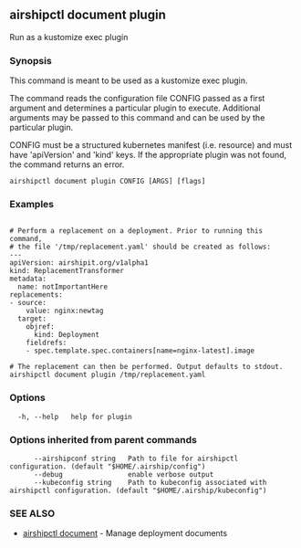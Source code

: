 ## airshipctl document plugin

Run as a kustomize exec plugin

### Synopsis

This command is meant to be used as a kustomize exec plugin.

The command reads the configuration file CONFIG passed as a first argument and
determines a particular plugin to execute. Additional arguments may be passed
to this command and can be used by the particular plugin.

CONFIG must be a structured kubernetes manifest (i.e. resource) and must have
'apiVersion' and 'kind' keys. If the appropriate plugin was not found, the
command returns an error.


```
airshipctl document plugin CONFIG [ARGS] [flags]
```

### Examples

```

# Perform a replacement on a deployment. Prior to running this command,
# the file '/tmp/replacement.yaml' should be created as follows:
---
apiVersion: airshipit.org/v1alpha1
kind: ReplacementTransformer
metadata:
  name: notImportantHere
replacements:
- source:
    value: nginx:newtag
  target:
    objref:
      kind: Deployment
    fieldrefs:
    - spec.template.spec.containers[name=nginx-latest].image

# The replacement can then be performed. Output defaults to stdout.
airshipctl document plugin /tmp/replacement.yaml

```

### Options

```
  -h, --help   help for plugin
```

### Options inherited from parent commands

```
      --airshipconf string   Path to file for airshipctl configuration. (default "$HOME/.airship/config")
      --debug                enable verbose output
      --kubeconfig string    Path to kubeconfig associated with airshipctl configuration. (default "$HOME/.airship/kubeconfig")
```

### SEE ALSO

* [airshipctl document](airshipctl_document.md)	 - Manage deployment documents

